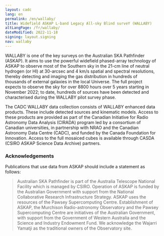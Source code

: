 ```yaml
---
layout: cadc
lang: en
permalink: /en/wallaby/
title: Widefield ASKAP L-band Legacy All-sky Blind surveY (WALLABY)
altLangPage: /fr/wallaby/
dateModified: 2022-11-18
signing: layout.signing
nav: wallaby
---
```


<p>
  WALLABY is one of the key surveys on the Australian SKA Pathfinder (ASKAP).  It aims to use the powerful widefield phased-array technology of ASKAP to observe most of the Southern sky in the 21-cm line of neutral
   hydrogen (or HI) at 30-arcsec and 4 km/s spatial and spectral resolutions, thereby detecting and imaging the gas distribution in hundreds of thousands of external galaxies in the local Universe.  The full project 
   expects to observe the sky for over 8800 hours over 5 years starting in November 2022; to date, hundreds of sources have been detected and characterised during the WALLABY pilot survey phase.
</p>

<p>
  The CADC WALLABY data collection consists of WALLABY enhanced data products.  These include detected sources and kinematic models.  Access to these products are provided as part of the Canadian Initiative for Radio 
  Astronomy Data Analysis (CIRADA) program led by a consortium of Canadian universities, in partnership with NRAO and the Canadian Astronomy Data Centre (CADC), and funded by the Canada Foundation for Innovation.  
  Access to the full mosaiced cubes is available through CASDA (CSIRO ASKAP Science Data Archive) partners.
</p>

<div class="about_text">
  <h3>Acknowledgements</h3>

  <p>Publications that use data from ASKAP should include a statement as follows:</p>
  <blockquote>
    Australian SKA Pathfinder is part of the Australia Telescope National Facility which is managed by CSIRO. Operation of ASKAP is funded by the Australian Government with support from the National Collaborative 
    Research Infrastructure Strategy. ASKAP uses the resources of the Pawsey Supercomputing Centre. Establishment of ASKAP, the Murchison Radio-astronomy Observatory and the Pawsey Supercomputing Centre are initiatives 
    of the Australian Government, with support from the Government of Western Australia and the Science and Industry Endowment Fund. We acknowledge the Wajarri Yamatji as the traditional owners of the Observatory site.
  </blockquote>
</div>
